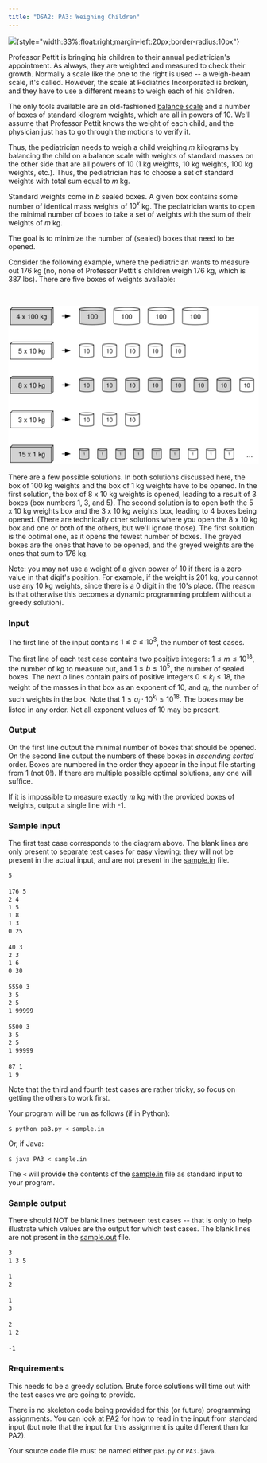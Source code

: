 ```yaml
---
title: "DSA2: PA3: Weighing Children"
---
```


![](https://upload.wikimedia.org/wikipedia/commons/thumb/e/e0/HK_%E8%A5%BF%E7%87%9F%E7%9B%A4_Sai_Ying_Pun_Dr_doctor_clinic_shop_January_2021_SS2_03.jpg/1024px-HK_%E8%A5%BF%E7%87%9F%E7%9B%A4_Sai_Ying_Pun_Dr_doctor_clinic_shop_January_2021_SS2_03.jpg){style="width:33%;float:right;margin-left:20px;border-radius:10px"}

Professor Pettit is bringing his children to their annual pediatrician's appointment.  As always, they are weighted and measured to check their growth.  Normally a scale like the one to the right is used -- a weigh-beam scale, it's called.  However, the scale at Pediatrics Incorporated is broken, and they have to use a different means to weigh each of his children.

The only tools available are an old-fashioned [balance scale](https://commons.wikimedia.org/wiki/File:Balance_scale_IMGP9722.jpg) and a number of boxes of standard kilogram weights, which are all in powers of 10.  We'll assume that Professor Pettit knows the weight of each child, and the physician just has to go through the motions to verify it.

Thus, the pediatrician needs to weigh a child weighing $m$ kilograms by balancing the child on a balance scale with weights of standard masses on the other side that are all powers of 10 (1 kg weights, 10 kg weights, 100 kg weights, etc.). Thus, the pediatrician has to choose a set of standard weights with total sum equal to $m$ kg.

Standard weights come in $b$ sealed boxes. A given box contains some number of identical mass weights of $10^{x}$ kg. The pediatrician wants to open the minimal number of boxes to take a set of weights with the sum of their weights of $m$ kg.

The goal is to minimize the number of (sealed) boxes that need to be opened.

Consider the following example, where the pediatrician wants to measure out 176 kg (no, none of Professor Pettit's children weigh 176 kg, which is 387 lbs).  There are five boxes of weights available:

<br clear='all'>

![](pa3.svg)

There are a few possible solutions.  In both solutions discussed here, the box of 100 kg weights and the box of 1 kg weights have to be opened.  In the first solution, the box of 8 x 10 kg weights is opened, leading to a result of 3 boxes (box numbers 1, 3, and 5).  The second solution is to open both the 5 x 10 kg weights box and the 3 x 10 kg weights box, leading to 4 boxes being opened.  (There are technically other solutions where you open the 8 x 10 kg box and one or both of the others, but we'll ignore those).  The first solution is the optimal one, as it opens the fewest number of boxes.  The greyed boxes are the ones that have to be opened, and the greyed weights are the ones that sum to 176 kg.

Note: you may not use a weight of a given power of 10 if there is a zero value in that digit's position.  For example, if the weight is 201 kg, you cannot use any 10 kg weights, since there is a 0 digit in the 10's place.  (The reason is that otherwise this becomes a dynamic programming problem without a greedy solution).

### Input

The first line of the input contains $1 \le c \le 10^3$, the number of test cases.

The first line of each test case contains two positive integers: $1 \le m \le 10^{18}$, the number of kg to measure out, and $1 \le b \le 10^5$, the number of sealed boxes. The next $b$ lines contain pairs of positive integers $0 \le k_i \le 18$, the weight of the masses in that box as an exponent of 10, and $q_i$, the number of such weights in the box.  Note that $1 \le q_i \cdot 10^{k_i} \le 10^{18}$.  The boxes may be listed in any order.  Not all exponent values of 10 may be present.

### Output

On the first line output the minimal number of boxes that should be opened. On the second line output the numbers of these boxes in *ascending sorted* order. Boxes are numbered in the order they appear in the input file starting from 1 (not 0!). If there are multiple possible optimal solutions, any one will suffice.  

If it is impossible to measure exactly $m$ kg with the provided boxes of weights, output a single line with -1.

### Sample input

The first test case corresponds to the diagram above.  The blank lines are only present to separate test cases for easy viewing; they will not be present in the actual input, and are not present in the [sample.in](sample.in) file.

```
5

176 5
2 4
1 5
1 8
1 3
0 25

40 3
2 3
1 6
0 30

5550 3
3 5
2 5
1 99999

5500 3
3 5
2 5
1 99999

87 1
1 9
```

Note that the third and fourth test cases are rather tricky, so focus on getting the others to work first.

Your program will be run as follows (if in Python):

```
$ python pa3.py < sample.in
```

Or, if Java:

```
$ java PA3 < sample.in
```

The `<` will provide the contents of the [sample.in](sample.in) file as standard input to your program.

### Sample output

There should NOT be blank lines between test cases -- that is only to help illustrate which values are the output for which test cases.  The blank lines are not present in the [sample.out](sample.out) file.

```
3
1 3 5

1
2

1
3

2
1 2

-1
```

### Requirements

This needs to be a greedy solution.  Brute force solutions will time out with the test cases we are going to provide.

There is no skeleton code being provided for this (or future) programming assignments.  You can look at [PA2](../pa2/index.html) for how to read in the input from standard input (but note that the input for this assignment is quite different than for PA2).

Your source code file must be named either `pa3.py` or `PA3.java`.
